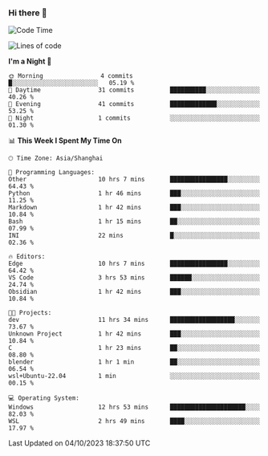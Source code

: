 ### Hi there 👋

<!--
**GwenKaplan/GwenKaplan** is a ✨ _special_ ✨ repository because its `README.md` (this file) appears on your GitHub profile.

Here are some ideas to get you started:

- 🔭 I’m currently working on ...
- 🌱 I’m currently learning ...
- 👯 I’m looking to collaborate on ...
- 🤔 I’m looking for help with ...
- 💬 Ask me about ...
- 📫 How to reach me: ...
- 😄 Pronouns: ...
- ⚡ Fun fact: ...
-->

<!--START_SECTION:waka-->
![Code Time](http://img.shields.io/badge/Code%20Time-634%20hrs%2058%20mins-blue)

![Lines of code](https://img.shields.io/badge/From%20Hello%20World%20I%27ve%20Written-113.1%20thousand%20lines%20of%20code-blue)

**I'm a Night 🦉** 

```text
🌞 Morning                4 commits           █░░░░░░░░░░░░░░░░░░░░░░░░   05.19 % 
🌆 Daytime                31 commits          ██████████░░░░░░░░░░░░░░░   40.26 % 
🌃 Evening                41 commits          █████████████░░░░░░░░░░░░   53.25 % 
🌙 Night                  1 commits           ░░░░░░░░░░░░░░░░░░░░░░░░░   01.30 % 
```


📊 **This Week I Spent My Time On** 

```text
🕑︎ Time Zone: Asia/Shanghai

💬 Programming Languages: 
Other                    10 hrs 7 mins       ████████████████░░░░░░░░░   64.43 % 
Python                   1 hr 46 mins        ███░░░░░░░░░░░░░░░░░░░░░░   11.25 % 
Markdown                 1 hr 42 mins        ███░░░░░░░░░░░░░░░░░░░░░░   10.84 % 
Bash                     1 hr 15 mins        ██░░░░░░░░░░░░░░░░░░░░░░░   07.99 % 
INI                      22 mins             █░░░░░░░░░░░░░░░░░░░░░░░░   02.36 % 

🔥 Editors: 
Edge                     10 hrs 7 mins       ████████████████░░░░░░░░░   64.42 % 
VS Code                  3 hrs 53 mins       ██████░░░░░░░░░░░░░░░░░░░   24.74 % 
Obsidian                 1 hr 42 mins        ███░░░░░░░░░░░░░░░░░░░░░░   10.84 % 

🐱‍💻 Projects: 
dev                      11 hrs 34 mins      ██████████████████░░░░░░░   73.67 % 
Unknown Project          1 hr 42 mins        ███░░░░░░░░░░░░░░░░░░░░░░   10.84 % 
C                        1 hr 23 mins        ██░░░░░░░░░░░░░░░░░░░░░░░   08.80 % 
blender                  1 hr 1 min          ██░░░░░░░░░░░░░░░░░░░░░░░   06.54 % 
wsl+Ubuntu-22.04         1 min               ░░░░░░░░░░░░░░░░░░░░░░░░░   00.15 % 

💻 Operating System: 
Windows                  12 hrs 53 mins      █████████████████████░░░░   82.03 % 
WSL                      2 hrs 49 mins       ████░░░░░░░░░░░░░░░░░░░░░   17.97 % 
```


 Last Updated on 04/10/2023 18:37:50 UTC
<!--END_SECTION:waka-->
